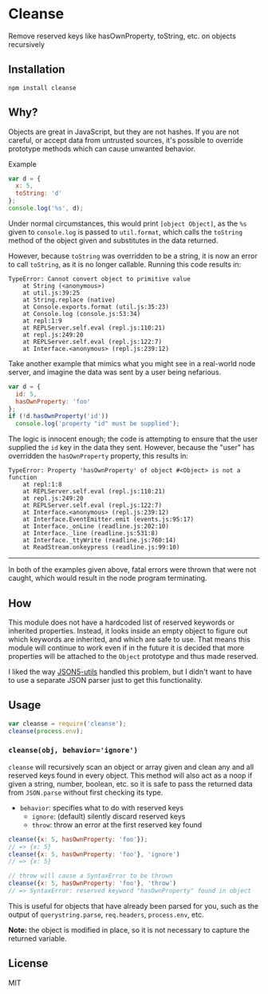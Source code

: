 Cleanse
=======

Remove reserved keys like hasOwnProperty, toString, etc. on objects recursively

Installation
------------

    npm install cleanse

Why?
----

Objects are great in JavaScript, but they are not hashes.  If you are not
careful, or accept data from untrusted sources, it's possible to override
prototype methods which can cause unwanted behavior.

Example

``` js
var d = {
  x: 5,
  toString: 'd'
};
console.log('%s', d);
```

Under normal circumstances, this would print `[object Object]`, as the `%s` given
to `console.log` is passed to `util.format`, which calls the `toString` method
of the object given and substitutes in the data returned.

However, because `toString` was overridden to be a string, it is now an error to
call `toString`, as it is no longer callable.  Running this code results in:

```
TypeError: Cannot convert object to primitive value
    at String (<anonymous>)
    at util.js:39:25
    at String.replace (native)
    at Console.exports.format (util.js:35:23)
    at Console.log (console.js:53:34)
    at repl:1:9
    at REPLServer.self.eval (repl.js:110:21)
    at repl.js:249:20
    at REPLServer.self.eval (repl.js:122:7)
    at Interface.<anonymous> (repl.js:239:12)
```

Take another example that mimics what you might see in a real-world node
server, and imagine the data was sent by a user being nefarious.

``` js
var d = {
  id: 5,
  hasOwnProperty: 'foo'
};
if (!d.hasOwnProperty('id'))
  console.log('property "id" must be supplied');
```

The logic is innocent enough; the code is attempting to ensure that the
user supplied the `id` key in the data they sent.  However, because the
"user" has overridden the `hasOwnProperty` property, this results in:

```
TypeError: Property 'hasOwnProperty' of object #<Object> is not a function
    at repl:1:8
    at REPLServer.self.eval (repl.js:110:21)
    at repl.js:249:20
    at REPLServer.self.eval (repl.js:122:7)
    at Interface.<anonymous> (repl.js:239:12)
    at Interface.EventEmitter.emit (events.js:95:17)
    at Interface._onLine (readline.js:202:10)
    at Interface._line (readline.js:531:8)
    at Interface._ttyWrite (readline.js:760:14)
    at ReadStream.onkeypress (readline.js:99:10)
```

---

In both of the examples given above, fatal errors were thrown that were not caught,
which would result in the node program terminating.

How
---

This module does not have a hardcoded list of reserved
keywords or inherited properties.  Instead, it looks inside an empty object
to figure out which keywords are inherited, and which are safe to use.  That
means this module will continue to work even if in the future it is decided
that more properties will be attached to the `Object` prototype and thus
made reserved.

I liked the way [JSON5-utils](https://github.com/rlidwka/json5-utils)
handled this problem, but I didn't want to have to use a separate JSON
parser just to get this functionality.

Usage
-----

``` js
var cleanse = require('cleanse');
cleanse(process.env);
```

### `cleanse(obj, behavior='ignore')`

`cleanse` will recursively scan an object or array given and clean any and all
reserved keys found in every object.  This method will also act as a noop if given
a string, number, boolean, etc. so it is safe to pass the returned data from
`JSON.parse` without first checking its type.

- `behavior`: specifies what to do with reserved keys
  - `ignore`: (default) silently discard reserved keys
  - `throw`: throw an error at the first reserved key found

``` js
cleanse({x: 5, hasOwnProperty: 'foo'});
// => {x: 5}
cleanse({x: 5, hasOwnProperty: 'foo'}, 'ignore')
// => {x: 5}

// throw will cause a SyntaxError to be thrown
cleanse({x: 5, hasOwnProperty: 'foo'}, 'throw')
// => SyntaxError: reserved keyword "hasOwnProperty" found in object
```

This is useful for objects that have already been parsed for you,
such as the output of `querystring.parse`, `req.headers`, `process.env`, etc.


**Note:** the object is modified in place, so it is not necessary to capture
the returned variable.

License
-------

MIT
